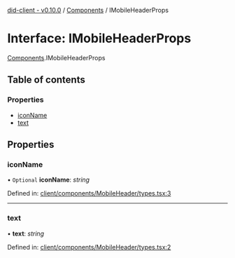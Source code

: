 [did-client - v0.10.0](../README.md) / [Components](../modules/components.md) / IMobileHeaderProps

# Interface: IMobileHeaderProps

[Components](../modules/components.md).IMobileHeaderProps

## Table of contents

### Properties

- [iconName](components.imobileheaderprops.md#iconname)
- [text](components.imobileheaderprops.md#text)

## Properties

### iconName

• `Optional` **iconName**: *string*

Defined in: [client/components/MobileHeader/types.tsx:3](https://github.com/Puzzlepart/did/blob/dev/client/components/MobileHeader/types.tsx#L3)

___

### text

• **text**: *string*

Defined in: [client/components/MobileHeader/types.tsx:2](https://github.com/Puzzlepart/did/blob/dev/client/components/MobileHeader/types.tsx#L2)
